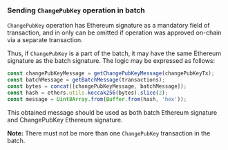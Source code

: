 <!-- This is a draft of ChangePubKey in the batch description -->

### Sending `ChangePubKey` operation in batch

`ChangePubKey` operation has Ethereum signature as a mandatory field of transaction, and in only can be omitted if
operation was approved on-chain via a separate transaction.

Thus, if `ChangePubKey` is a part of the batch, it may have the same Ethereum signature as the batch signature. The
logic may be expressed as follows:

```js
const changePubKeyMessage = getChangePubKeyMessage(changePubKeyTx);
const batchMessage = getBatchMessage(transactions);
const bytes = concat([changePubKeyMessage, batchMessage]);
const hash = ethers.utils.keccak256(bytes).slice(2);
const message = Uint8Array.from(Buffer.from(hash, 'hex'));
```

This obtained message should be used as both batch Ethereum signature and ChangePubKey Ethereum signature.

**Note:** There must not be more than one `ChangePubKey` transaction in the batch.
